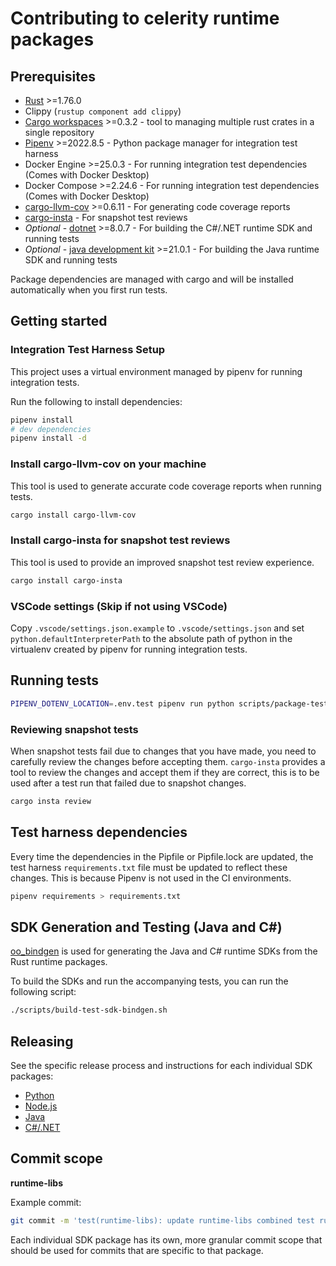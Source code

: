# Contributing to celerity runtime packages

## Prerequisites

- [Rust](https://www.rust-lang.org/tools/install) >=1.76.0
- Clippy (`rustup component add clippy`)
- [Cargo workspaces](https://crates.io/crates/cargo-workspaces) >=0.3.2 - tool to managing multiple rust crates in a single repository
- [Pipenv](https://pypi.org/project/pipenv/) >=2022.8.5 - Python package manager for integration test harness
- Docker Engine >=25.0.3 - For running integration test dependencies (Comes with Docker Desktop)
- Docker Compose >=2.24.6 - For running integration test dependencies (Comes with Docker Desktop)
- [cargo-llvm-cov](https://crates.io/crates/cargo-llvm-cov) >=0.6.11 - For generating code coverage reports
- [cargo-insta](https://crates.io/crates/cargo-insta) - For snapshot test reviews
- _Optional_ - [dotnet](https://dotnet.microsoft.com/download) >=8.0.7 - For building the C#/.NET runtime SDK and running tests
- _Optional_ - [java development kit](https://www.oracle.com/uk/java/technologies/downloads/) >=21.0.1 - For building the Java runtime SDK and running tests

Package dependencies are managed with cargo and will be installed automatically when you first
run tests.

## Getting started

### Integration Test Harness Setup

This project uses a virtual environment managed by pipenv for running integration tests.

Run the following to install dependencies:

```bash
pipenv install
# dev dependencies
pipenv install -d
```

### Install cargo-llvm-cov on your machine

This tool is used to generate accurate code coverage reports when running tests.

```bash
cargo install cargo-llvm-cov
```

### Install cargo-insta for snapshot test reviews

This tool is used to provide an improved snapshot test review experience.

```bash
cargo install cargo-insta
```

### VSCode settings (Skip if not using VSCode)

Copy `.vscode/settings.json.example` to `.vscode/settings.json` and set `python.defaultInterpreterPath` to the absolute path of python in the virtualenv created by pipenv for running integration tests.

## Running tests

```bash
PIPENV_DOTENV_LOCATION=.env.test pipenv run python scripts/package-test-tools.py --localdeps
```

### Reviewing snapshot tests

When snapshot tests fail due to changes that you have made, you need to carefully review the changes before accepting them.
`cargo-insta` provides a tool to review the changes and accept them if they are correct, this is to be used after a test run that failed due to snapshot changes.

```bash
cargo insta review
```

## Test harness dependencies

Every time the dependencies in the Pipfile or Pipfile.lock are updated, the test harness `requirements.txt` file must be updated to reflect these changes.
This is because Pipenv is not used in the CI environments.

```bash
pipenv requirements > requirements.txt
```

## SDK Generation and Testing (Java and C#)

[oo_bindgen](https://github.com/stepfunc/oo_bindgen) is used for generating the Java and C# runtime SDKs from the Rust runtime packages.

To build the SDKs and run the accompanying tests, you can run the following script:

```bash
./scripts/build-test-sdk-bindgen.sh
```

## Releasing

See the specific release process and instructions for each individual SDK packages:

- [Python](sdk/python/CONTRIBUTING.md)
- [Node.js](sdk/node/CONTRIBUTING.md)
- [Java](sdk/bindings/java/CONTRIBUTING.md)
- [C#/.NET](sdk/bindings/dotnet/CONTRIBUTING.md)

## Commit scope

**runtime-libs**

Example commit:

```bash
git commit -m 'test(runtime-libs): update runtime-libs combined test runner'
```

Each individual SDK package has its own, more granular commit scope that should be used for commits that are specific to that package.
